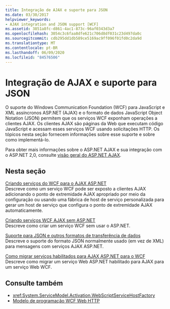 ```yaml
---
title: Integração de AJAX e suporte para JSON
ms.date: 03/30/2017
helpviewer_keywords:
- AJAX integration and JSON support [WCF]
ms.assetid: 3851a8fc-d861-4ac1-873c-96af0343d3a7
ms.openlocfilehash: 3054c3c6faa8dfe621c706d8df031c23d497da0c
ms.sourcegitcommit: cdb295dd1db589ce5169ac9ff096f01fd0c2da9d
ms.translationtype: MT
ms.contentlocale: pt-BR
ms.lasthandoff: 06/09/2020
ms.locfileid: "84576506"
---
```

# <a name="ajax-integration-and-json-support"></a>Integração de AJAX e suporte para JSON
O suporte do Windows Communication Foundation (WCF) para JavaScript e XML assíncronos ASP.NET (AJAX) e o formato de dados JavaScript Object Notation (JSON) permitem que os serviços WCF exponham operações a clientes AJAX. Os clientes AJAX são páginas da Web que executam código JavaScript e acessam esses serviços WCF usando solicitações HTTP. Os tópicos nesta seção fornecem informações sobre esse suporte e sobre como implementá-lo.  
  
 Para obter mais informações sobre o ASP.NET AJAX e sua integração com o ASP.NET 2,0, consulte [visão geral do ASP.NET AJAX](https://docs.microsoft.com/previous-versions/aspnet/bb398874(v=vs.100)).  
  
## <a name="in-this-section"></a>Nesta seção  
 [Criando serviços do WCF para o AJAX ASP.NET](creating-wcf-services-for-aspnet-ajax.md)  
 Descreve como um serviço WCF pode ser exposto a clientes AJAX adicionando o ponto de extremidade AJAX apropriado por meio da configuração ou usando uma fábrica de host de serviço personalizada para gerar um host de serviço que configura o ponto de extremidade AJAX automaticamente.  
  
 [Criando serviços WCF AJAX sem ASP.NET](creating-wcf-ajax-services-without-aspnet.md)  
 Descreve como criar um serviço WCF sem usar o ASP.NET.  
  
 [Suporte para JSON e outros formatos de transferência de dados](support-for-json-and-other-data-transfer-formats.md)  
 Descreve o suporte do formato JSON normalmente usado (em vez de XML) para mensagens com serviços AJAX ASP.NET.  
  
 [Como migrar serviços habilitados para AJAX ASP.NET para o WCF](how-to-migrate-ajax-enabled-aspnet-web-services-to-wcf.md)  
 Descreve como migrar um serviço Web ASP.NET habilitado para AJAX para um serviço Web WCF.  
  
## <a name="see-also"></a>Consulte também

- <xref:System.ServiceModel.Activation.WebScriptServiceHostFactory>
- [Modelo de programação WCF Web HTTP](wcf-web-http-programming-model.md)
